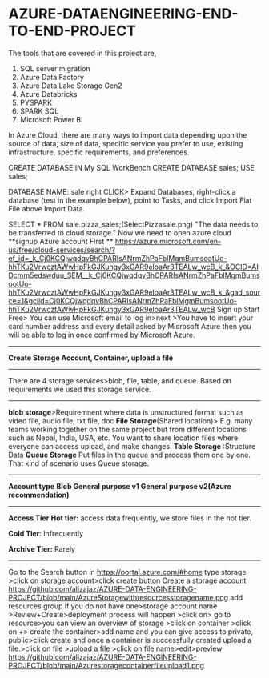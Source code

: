 # AZURE-DATAENGINEERING-END-TO-END-PROJECT

The tools that are covered in this project are,

1. SQL server migration 
2. Azure Data Factory
3. Azure Data Lake Storage Gen2
4. Azure Databricks
5. PYSPARK
6. SPARK SQL
7. Microsoft Power BI

In Azure Cloud, there are many ways to import data depending upon the source of data, size of data, specific service you prefer to use, existing infrastructure, specific requirements, and preferences.

CREATE DATABASE IN My SQL WorkBench
CREATE DATABASE sales;
USE sales;

DATABASE NAME: sale
right CLICK>  Expand Databases, right-click a database (test in the example below), point to Tasks, and click Import Flat File above Import Data.

SELECT * FROM sale.pizza_sales;(SelectPizzasale.png)
"The data needs to be transferred to cloud storage."
Now we need to open azure cloud 
**signup Azure account First **
https://azure.microsoft.com/en-us/free/cloud-services/search/?ef_id=_k_Cj0KCQjwqdqvBhCPARIsANrmZhPaFblMgmBumsootUo-hhTKu2VrwcztAWwHpFkGJKungy3xGAR9eloaAr3TEALw_wcB_k_&OCID=AIDcmm5edswduu_SEM__k_Cj0KCQjwqdqvBhCPARIsANrmZhPaFblMgmBumsootUo-hhTKu2VrwcztAWwHpFkGJKungy3xGAR9eloaAr3TEALw_wcB_k_&gad_source=1&gclid=Cj0KCQjwqdqvBhCPARIsANrmZhPaFblMgmBumsootUo-hhTKu2VrwcztAWwHpFkGJKungy3xGAR9eloaAr3TEALw_wcB
Sign up Start Free> You can use Microsoft email to log in>next >You have to insert your card number address and every detail asked by Microsoft Azure then you will be able to log in once confirmed by Microsoft Azure. 

*****************************************************************************************************************************************************************
**Create Storage Account, Container, upload a file**
**************************************************************************************************************************************************************
There are 4 storage services>blob, file, table, and queue.
Based on requirements we used this storage service.
************************************************************************************************************************************************************************
**blob storage**>Requiremnent where data is unstructured format such as video file, audio file, txt file, doc
**File Storage**(Shared location)> E.g. many teams working together on the same project but from different locations such as Nepal, India, USA, etc. You want to share location files where everyone can access upload, and make changes.
**Table Storage** :Structure Data 
**Queue Storage** Put files in the queue and process them one by one. That kind of scenario uses Queue storage.
***********************************************************************************************************************************************************************

**Account type**
**Blob
General purpose v1
General purpose v2(Azure recommendation)**

***************************************************************************************************************************************************************************

**Access Tier**
**Hot tier:** access data frequently, we store files in the hot tier.

**Cold Tier**: Infrequently

**Archive Tier:** Rarely
***************************************************************************************************************************************************************************




Go to the Search button in  https://portal.azure.com/#home type storage >click on storage account>click create button 
Create a storage account
https://github.com/alizajaz/AZURE-DATA-ENGINEERING-PROJECT/blob/main/AzureStoragewithresourcesstoragename.png
add resources group if you do not have one>storage account name >Review+Create>deployment process will happen >click on> go to resource>you can view an overview of storage >click on container >click on +> create the container>add name and you can give access to private, public>click create  and once a container is successfully created upload a file.>click on file >upload a file >click on file name>edit>preview
https://github.com/alizajaz/AZURE-DATA-ENGINEERING-PROJECT/blob/main/Azurestoragecontainerfileupload1.png 
















